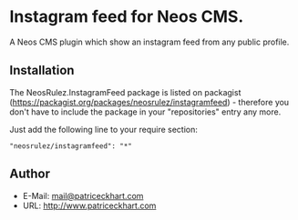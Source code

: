# Instagram feed for Neos CMS.

A Neos CMS plugin which show an instagram feed from any public profile.

## Installation

The NeosRulez.InstagramFeed package is listed on packagist (https://packagist.org/packages/neosrulez/instagramfeed) - therefore you don't have to include the package in your "repositories" entry any more.

Just add the following line to your require section:

```
"neosrulez/instagramfeed": "*"
```

## Author

* E-Mail: mail@patriceckhart.com
* URL: http://www.patriceckhart.com
